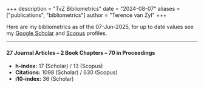 +++
description = "TvZ Bibliometrics"
date = "2024-08-07"
aliases = ["publications", "bibliometrics"]
author = "Terence van Zyl"
+++

Here are my bibliometrics as of the 07-Jun-2025, for up to date values see my 
[Google Scholar](https://scholar.google.com/citations?user=9DLVr5oAAAAJ&hl=en) and [Scopus](https://www.scopus.com/authid/detail.uri?authorId=26532116600) profiles.

---

#### 27 Journal Articles – 2 Book Chapters – 70 in Proceedings

- **h-index:** 17 (Scholar) / 13 (Scopus) 
- **Citations:** 1098 (Scholar) / 630 (Scopus) 
- **i10-index:** 36 (Scholar)
